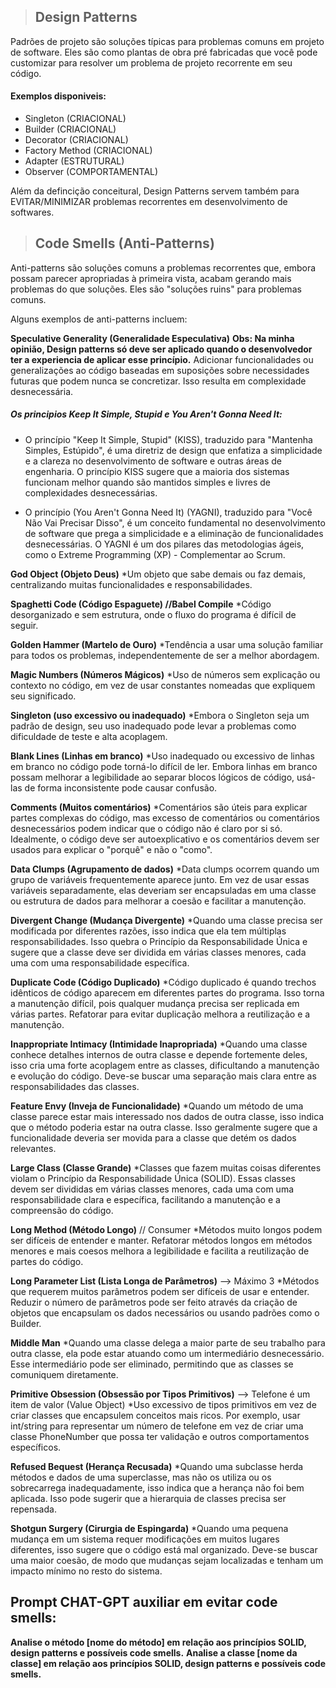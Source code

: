 



> ## Design Patterns

Padrões de projeto são soluções típicas para problemas comuns em projeto de software. Eles são como plantas de obra pré fabricadas que você pode customizar para resolver um problema de projeto recorrente em seu código.

#### Exemplos disponiveis:
* Singleton (CRIACIONAL) 
* Builder (CRIACIONAL)
* Decorator (CRIACIONAL)
* Factory Method (CRIACIONAL)
* Adapter (ESTRUTURAL)
* Observer (COMPORTAMENTAL)

Além da defincição conceitural, Design Patterns servem também para EVITAR/MINIMIZAR problemas recorrentes em desenvolvimento de softwares. 


> ## Code Smells (Anti-Patterns)

Anti-patterns são soluções comuns a problemas recorrentes que, embora possam parecer apropriadas à primeira vista, acabam gerando mais problemas do que soluções. Eles são "soluções ruins" para problemas comuns.

Alguns exemplos de anti-patterns incluem:

**Speculative Generality (Generalidade Especulativa)**
**Obs: Na minha opinião, Design patterns só deve ser aplicado quando o desenvolvedor ter a experiencia de aplicar esse princípio.**
Adicionar funcionalidades ou generalizações ao código baseadas em suposições sobre necessidades futuras que podem nunca se concretizar. Isso resulta em complexidade desnecessária. 

##### Os principios Keep It Simple, Stupid e You Aren't Gonna Need It: 

* O princípio "Keep It Simple, Stupid" (KISS), traduzido para "Mantenha Simples, Estúpido", é uma diretriz de design que enfatiza a simplicidade e a clareza no desenvolvimento de software e outras áreas de engenharia. O princípio KISS sugere que a maioria dos sistemas funcionam melhor quando são mantidos simples e livres de complexidades desnecessárias.

* O princípio (You Aren't Gonna Need It) (YAGNI), traduzido para "Você Não Vai Precisar Disso", é um conceito fundamental no desenvolvimento de software que prega a simplicidade e a eliminação de funcionalidades desnecessárias. O YAGNI é um dos pilares das metodologias ágeis, como o Extreme Programming (XP) - Complementar ao Scrum.


**God Object (Objeto Deus)**
*Um objeto que sabe demais ou faz demais, centralizando muitas funcionalidades e responsabilidades.

**Spaghetti Code (Código Espaguete) //Babel Compile**
*Código desorganizado e sem estrutura, onde o fluxo do programa é difícil de seguir.

**Golden Hammer (Martelo de Ouro)**
*Tendência a usar uma solução familiar para todos os problemas, independentemente de ser a melhor abordagem.

**Magic Numbers (Números Mágicos)**
*Uso de números sem explicação ou contexto no código, em vez de usar constantes nomeadas que expliquem seu significado.

**Singleton (uso excessivo ou inadequado)**
*Embora o Singleton seja um padrão de design, seu uso inadequado pode levar a problemas como dificuldade de teste e alta acoplagem.

**Blank Lines (Linhas em branco)**
*Uso inadequado ou excessivo de linhas em branco no código pode torná-lo difícil de ler. Embora linhas em branco possam melhorar a legibilidade ao separar blocos lógicos de código, usá-las de forma inconsistente pode causar confusão.

**Comments (Muitos comentários)**
*Comentários são úteis para explicar partes complexas do código, mas excesso de comentários ou comentários desnecessários podem indicar que o código não é claro por si só. Idealmente, o código deve ser autoexplicativo e os comentários devem ser usados para explicar o "porquê" e não o "como".

**Data Clumps (Agrupamento de dados)**
*Data clumps ocorrem quando um grupo de variáveis frequentemente aparece junto. Em vez de usar essas variáveis separadamente, elas deveriam ser encapsuladas em uma classe ou estrutura de dados para melhorar a coesão e facilitar a manutenção.

**Divergent Change (Mudança Divergente)**
*Quando uma classe precisa ser modificada por diferentes razões, isso indica que ela tem múltiplas responsabilidades. Isso quebra o Princípio da Responsabilidade Única e sugere que a classe deve ser dividida em várias classes menores, cada uma com uma responsabilidade específica.

**Duplicate Code (Código Duplicado)**
*Código duplicado é quando trechos idênticos de código aparecem em diferentes partes do programa. Isso torna a manutenção difícil, pois qualquer mudança precisa ser replicada em várias partes. Refatorar para evitar duplicação melhora a reutilização e a manutenção.

**Inappropriate Intimacy (Intimidade Inapropriada)**
*Quando uma classe conhece detalhes internos de outra classe e depende fortemente deles, isso cria uma forte acoplagem entre as classes, dificultando a manutenção e evolução do código. Deve-se buscar uma separação mais clara entre as responsabilidades das classes.

**Feature Envy (Inveja de Funcionalidade)**
*Quando um método de uma classe parece estar mais interessado nos dados de outra classe, isso indica que o método poderia estar na outra classe. Isso geralmente sugere que a funcionalidade deveria ser movida para a classe que detém os dados relevantes.

**Large Class (Classe Grande)**
*Classes que fazem muitas coisas diferentes violam o Princípio da Responsabilidade Única (SOLID). Essas classes devem ser divididas em várias classes menores, cada uma com uma responsabilidade clara e específica, facilitando a manutenção e a compreensão do código.

**Long Method (Método Longo)** // Consumer
*Métodos muito longos podem ser difíceis de entender e manter. Refatorar métodos longos em métodos menores e mais coesos melhora a legibilidade e facilita a reutilização de partes do código.

**Long Parameter List (Lista Longa de Parâmetros)** --> Máximo 3
*Métodos que requerem muitos parâmetros podem ser difíceis de usar e entender. Reduzir o número de parâmetros pode ser feito através da criação de objetos que encapsulam os dados necessários ou usando padrões como o Builder.

**Middle Man**
*Quando uma classe delega a maior parte de seu trabalho para outra classe, ela pode estar atuando como um intermediário desnecessário. Esse intermediário pode ser eliminado, permitindo que as classes se comuniquem diretamente.

**Primitive Obsession (Obsessão por Tipos Primitivos)** --> Telefone é um item de valor (Value Object)
*Uso excessivo de tipos primitivos em vez de criar classes que encapsulem conceitos mais ricos. Por exemplo, usar int/string para representar um número de telefone em vez de criar uma classe PhoneNumber que possa ter validação e outros comportamentos específicos.

**Refused Bequest (Herança Recusada)**
*Quando uma subclasse herda métodos e dados de uma superclasse, mas não os utiliza ou os sobrecarrega inadequadamente, isso indica que a herança não foi bem aplicada. Isso pode sugerir que a hierarquia de classes precisa ser repensada.

**Shotgun Surgery (Cirurgia de Espingarda)**
*Quando uma pequena mudança em um sistema requer modificações em muitos lugares diferentes, isso sugere que o código está mal organizado. Deve-se buscar uma maior coesão, de modo que mudanças sejam localizadas e tenham um impacto mínimo no resto do sistema.






## Prompt CHAT-GPT auxiliar em evitar code smells: 
**Analise o método [nome do método] em relação aos princípios SOLID, design patterns e possíveis code smells.**
**Analise a classe  [nome da classe] em relação aos princípios SOLID, design patterns e possíveis code smells.**